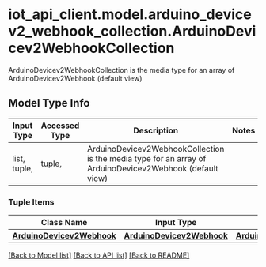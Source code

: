 # iot_api_client.model.arduino_devicev2_webhook_collection.ArduinoDevicev2WebhookCollection

ArduinoDevicev2WebhookCollection is the media type for an array of ArduinoDevicev2Webhook (default view)

## Model Type Info
Input Type | Accessed Type | Description | Notes
------------ | ------------- | ------------- | -------------
list, tuple,  | tuple,  | ArduinoDevicev2WebhookCollection is the media type for an array of ArduinoDevicev2Webhook (default view) | 

### Tuple Items
Class Name | Input Type | Accessed Type | Description | Notes
------------- | ------------- | ------------- | ------------- | -------------
[**ArduinoDevicev2Webhook**](ArduinoDevicev2Webhook.md) | [**ArduinoDevicev2Webhook**](ArduinoDevicev2Webhook.md) | [**ArduinoDevicev2Webhook**](ArduinoDevicev2Webhook.md) |  | 

[[Back to Model list]](../../README.md#documentation-for-models) [[Back to API list]](../../README.md#documentation-for-api-endpoints) [[Back to README]](../../README.md)

